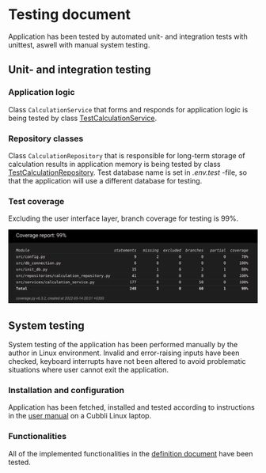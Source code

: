 # Testing document

Application has been tested by automated unit- and integration tests with unittest, aswell with manual system testing.  


## Unit- and integration testing

### Application logic

Class `CalculationService` that forms and responds for application logic is being tested by class [TestCalculationService](https://github.com/n0spoon/ot-harjoitustyo/blob/master/src/tests/services/calculation_service_test.py).  


### Repository classes

Class `CalculationRepository` that is responsible for long-term storage of calculation results in application memory is being tested by class [TestCalculationRepository](https://github.com/n0spoon/ot-harjoitustyo/blob/master/src/tests/repositories/calculation_repository_test.py).  Test database name is set in _.env.test_ -file, so that the application will use a different database for testing.  


### Test coverage

Excluding the user interface layer, branch coverage for testing is 99%.  

![Coverage Report](./photos/coverage-report.png)


## System testing

System testing of the application has been performed manually by the author in Linux environment.  Invalid and error-raising inputs have been checked, keyboard interrupts have not been altered to avoid problematic situations where user cannot exit the application.


### Installation and configuration

Application has been fetched, installed and tested according to instructions in the [user manual](https://github.com/n0spoon/ot-harjoitustyo/blob/master/dokumentaatio/kayttoohje.md) on a Cubbli Linux laptop.  


### Functionalities

All of the implemented functionalities in the [definition document](https://github.com/n0spoon/ot-harjoitustyo/blob/master/dokumentaatio/vaatimusmaarittely.md) have been tested.  
